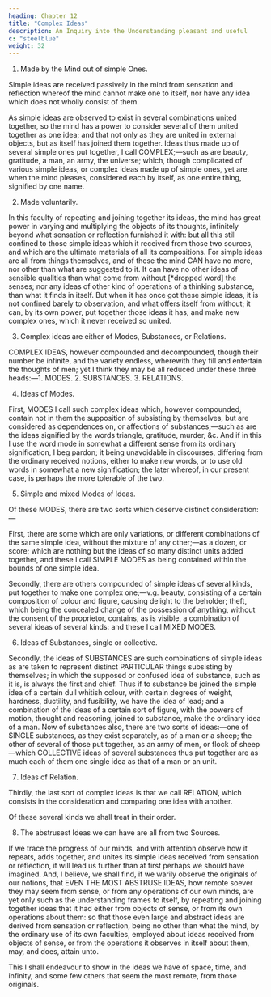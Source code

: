 ```yaml
---
heading: Chapter 12
title: "Complex Ideas"
description: An Inquiry into the Understanding pleasant and useful
c: "steelblue"
weight: 32
---
```



1. Made by the Mind out of simple Ones.

Simple ideas are received passively in the mind from sensation and reflection whereof the mind cannot make one to itself, nor have any idea which does not wholly consist of them. 

As simple ideas are observed to exist in several combinations united together, so the mind has a power to consider several of them united together as one idea; and that not only as they are united in external objects, but as itself has joined them together. Ideas thus made up of several simple ones put together, I call COMPLEX;—such as are beauty, gratitude, a man, an army, the universe; which, though complicated of various simple ideas, or complex ideas made up of simple ones, yet are, when the mind pleases, considered each by itself, as one entire thing, signified by one name.

2. Made voluntarily.

In this faculty of repeating and joining together its ideas, the mind has great power in varying and multiplying the objects of its thoughts, infinitely beyond what sensation or reflection furnished it with: but all this still confined to those simple ideas which it received from those two sources, and which are the ultimate materials of all its compositions. For simple ideas are all from things themselves, and of these the mind CAN have no more, nor other than what are suggested to it. It can have no other ideas of sensible qualities than what come from without [*dropped word] the senses; nor any ideas of other kind of operations of a thinking substance, than what it finds in itself. But when it has once got these simple ideas, it is not confined barely to observation, and what offers itself from without; it can, by its own power, put together those ideas it has, and make new complex ones, which it never received so united.

3. Complex ideas are either of Modes, Substances, or Relations.

COMPLEX IDEAS, however compounded and decompounded, though their number be infinite, and the variety endless, wherewith they fill and entertain the thoughts of men; yet I think they may be all reduced under these three heads:—1. MODES. 2. SUBSTANCES. 3. RELATIONS.

4. Ideas of Modes.

First, MODES I call such complex ideas which, however compounded, contain not in them the supposition of subsisting by themselves, but are considered as dependences on, or affections of substances;—such as are the ideas signified by the words triangle, gratitude, murder, &c. And if in this I use the word mode in somewhat a different sense from its ordinary signification, I beg pardon; it being unavoidable in discourses, differing from the ordinary received notions, either to make new words, or to use old words in somewhat a new signification; the later whereof, in our present case, is perhaps the more tolerable of the two.

5. Simple and mixed Modes of Ideas.

Of these MODES, there are two sorts which deserve distinct consideration:—

First, there are some which are only variations, or different combinations of the same simple idea, without the mixture of any other;—as a dozen, or score; which are nothing but the ideas of so many distinct units added together, and these I call SIMPLE MODES as being contained within the bounds of one simple idea.

Secondly, there are others compounded of simple ideas of several kinds, put together to make one complex one;—v.g. beauty, consisting of a certain composition of colour and figure, causing delight to the beholder; theft, which being the concealed change of the possession of anything, without the consent of the proprietor, contains, as is visible, a combination of several ideas of several kinds: and these I call MIXED MODES.

6. Ideas of Substances, single or collective.

Secondly, the ideas of SUBSTANCES are such combinations of simple ideas as are taken to represent distinct PARTICULAR things subsisting by themselves; in which the supposed or confused idea of substance, such as it is, is always the first and chief. Thus if to substance be joined the simple idea of a certain dull whitish colour, with certain degrees of weight, hardness, ductility, and fusibility, we have the idea of lead; and a combination of the ideas of a certain sort of figure, with the powers of motion, thought and reasoning, joined to substance, make the ordinary idea of a man. Now of substances also, there are two sorts of ideas:—one of SINGLE substances, as they exist separately, as of a man or a sheep; the other of several of those put together, as an army of men, or flock of sheep—which COLLECTIVE ideas of several substances thus put together are as much each of them one single idea as that of a man or an unit.

7. Ideas of Relation.

Thirdly, the last sort of complex ideas is that we call RELATION, which consists in the consideration and comparing one idea with another.

Of these several kinds we shall treat in their order.

8. The abstrusest Ideas we can have are all from two Sources.

If we trace the progress of our minds, and with attention observe how it repeats, adds together, and unites its simple ideas received from sensation or reflection, it will lead us further than at first perhaps we should have imagined. And, I believe, we shall find, if we warily observe the originals of our notions, that EVEN THE MOST ABSTRUSE IDEAS, how remote soever they may seem from sense, or from any operations of our own minds, are yet only such as the understanding frames to itself, by repeating and joining together ideas that it had either from objects of sense, or from its own operations about them: so that those even large and abstract ideas are derived from sensation or reflection, being no other than what the mind, by the ordinary use of its own faculties, employed about ideas received from objects of sense, or from the operations it observes in itself about them, may, and does, attain unto.

This I shall endeavour to show in the ideas we have of space, time, and infinity, and some few others that seem the most remote, from those originals.

